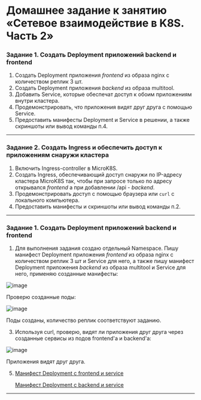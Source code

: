 

# Домашнее задание к занятию «Сетевое взаимодействие в K8S. Часть 2»


### Задание 1. Создать Deployment приложений backend и frontend

1. Создать Deployment приложения _frontend_ из образа nginx с количеством реплик 3 шт.
2. Создать Deployment приложения _backend_ из образа multitool.
3. Добавить Service, которые обеспечат доступ к обоим приложениям внутри кластера. 
4. Продемонстрировать, что приложения видят друг друга с помощью Service.
5. Предоставить манифесты Deployment и Service в решении, а также скриншоты или вывод команды п.4.

------

### Задание 2. Создать Ingress и обеспечить доступ к приложениям снаружи кластера

1. Включить Ingress-controller в MicroK8S.
2. Создать Ingress, обеспечивающий доступ снаружи по IP-адресу кластера MicroK8S так, чтобы при запросе только по адресу открывался _frontend_ а при добавлении /api - _backend_.
3. Продемонстрировать доступ с помощью браузера или `curl` с локального компьютера.
4. Предоставить манифесты и скриншоты или вывод команды п.2.

------

### Задание 1. Создать Deployment приложений backend и frontend

1. Для выполнения задания создаю отдельный Namespace. Пишу манифест Deployment приложения _frontend_ из образа nginx с количеством реплик 3 шт и Service для него, а также пишу манифест Deployment приложения _backend_ из образа multitool и Service для него, применяю созданные манифесты:

![image](https://github.com/user-attachments/assets/7d07cb28-10eb-4751-8106-cbd25abb2e87)

Проверю созданные поды:

![image](https://github.com/user-attachments/assets/9ebce3cf-a00a-45c8-829b-b5d4c48e1f3b)


Поды созданы, количество реплик соответствуют заданию.

3. Используя curl, проверю, видят ли приложения друг друга через созданные сервисы из подов frontend'а и backend'а:

![image](https://github.com/user-attachments/assets/8ae48ec6-cb60-423f-aa1e-a00ed9c1e13f)

Приложения видят друг друга.

5. [Манифест Deployment c frontend и service](https://github.com/PatKolzin/kuber-1.5/blob/main/src/deploy-front.yaml)

   [Манифест Deployment c backend и service](https://github.com/PatKolzin/kuber-1.5/blob/main/src/deploy-back.yaml)

------

